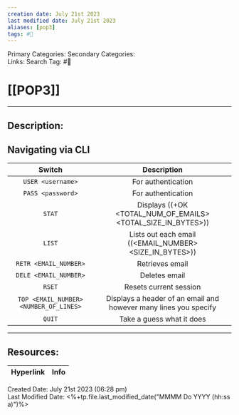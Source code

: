 ```yaml
---
creation date: July 21st 2023
last modified date: July 21st 2023
aliases: [pop3]
tags: #📕
---
```


Primary Categories: 
Secondary Categories:  
Links: 
Search Tag: #📕  

# [[POP3]]  
___

## Description:  



## Navigating via CLI

|                 Switch                 |                           Description                            |
|:--------------------------------------:|:----------------------------------------------------------------:|
|           `USER <username>`            |                        For authentication                        |
|           `PASS <password>`            |                        For authentication                        |
|                 `STAT`                 |   Displays ((+OK <TOTAL_NUM_OF_EMAILS> <TOTAL_SIZE_IN_BYTES>))   |
|                 `LIST`                 |     Lists out each email ((<EMAIL_NUMBER> <SIZE_IN_BYTES>))      |
|         `RETR <EMAIL_NUMBER>`          |                         Retrieves email                          |
|         `DELE <EMAIL_NUMBER>`          |                          Deletes email                           |
|                 `RSET`                 |                      Resets current session                      |
| `TOP <EMAIL_NUMBER> <NUMBER_OF_LINES>` | Displays a header of an email and however many lines you specify |
|                 `QUIT`                 |                    Take a guess what it does                     | 



___

## Resources:

| Hyperlink | Info |
| --------- | ---- |


Created Date: July 21st 2023 (06:28 pm)  
Last Modified Date: <%+tp.file.last_modified_date("MMMM Do YYYY (hh:ss a)")%>
